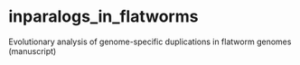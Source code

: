 # inparalogs_in_flatworms
Evolutionary analysis of genome-specific duplications in flatworm genomes (manuscript)
